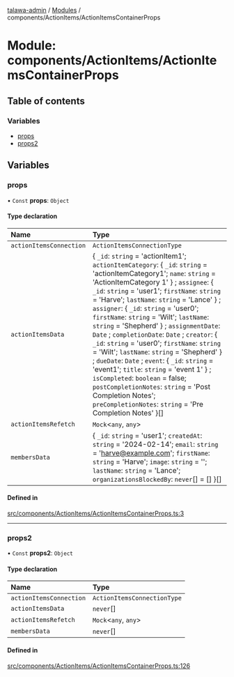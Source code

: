 [talawa-admin](../README.md) / [Modules](../modules.md) / components/ActionItems/ActionItemsContainerProps

# Module: components/ActionItems/ActionItemsContainerProps

## Table of contents

### Variables

- [props](components_ActionItems_ActionItemsContainerProps.md#props)
- [props2](components_ActionItems_ActionItemsContainerProps.md#props2)

## Variables

### props

• `Const` **props**: `Object`

#### Type declaration

| Name | Type |
| :------ | :------ |
| `actionItemsConnection` | `ActionItemsConnectionType` |
| `actionItemsData` | \{ `_id`: `string` = 'actionItem1'; `actionItemCategory`: \{ `_id`: `string` = 'actionItemCategory1'; `name`: `string` = 'ActionItemCategory 1' \} ; `assignee`: \{ `_id`: `string` = 'user1'; `firstName`: `string` = 'Harve'; `lastName`: `string` = 'Lance' \} ; `assigner`: \{ `_id`: `string` = 'user0'; `firstName`: `string` = 'Wilt'; `lastName`: `string` = 'Shepherd' \} ; `assignmentDate`: `Date` ; `completionDate`: `Date` ; `creator`: \{ `_id`: `string` = 'user0'; `firstName`: `string` = 'Wilt'; `lastName`: `string` = 'Shepherd' \} ; `dueDate`: `Date` ; `event`: \{ `_id`: `string` = 'event1'; `title`: `string` = 'event 1' \} ; `isCompleted`: `boolean` = false; `postCompletionNotes`: `string` = 'Post Completion Notes'; `preCompletionNotes`: `string` = 'Pre Completion Notes' \}[] |
| `actionItemsRefetch` | `Mock`\<`any`, `any`\> |
| `membersData` | \{ `_id`: `string` = 'user1'; `createdAt`: `string` = '2024-02-14'; `email`: `string` = 'harve@example.com'; `firstName`: `string` = 'Harve'; `image`: `string` = ''; `lastName`: `string` = 'Lance'; `organizationsBlockedBy`: `never`[] = [] \}[] |

#### Defined in

[src/components/ActionItems/ActionItemsContainerProps.ts:3](https://github.com/krishna619/talawa-admin/blob/63d4450/src/components/ActionItems/ActionItemsContainerProps.ts#L3)

___

### props2

• `Const` **props2**: `Object`

#### Type declaration

| Name | Type |
| :------ | :------ |
| `actionItemsConnection` | `ActionItemsConnectionType` |
| `actionItemsData` | `never`[] |
| `actionItemsRefetch` | `Mock`\<`any`, `any`\> |
| `membersData` | `never`[] |

#### Defined in

[src/components/ActionItems/ActionItemsContainerProps.ts:126](https://github.com/krishna619/talawa-admin/blob/63d4450/src/components/ActionItems/ActionItemsContainerProps.ts#L126)

